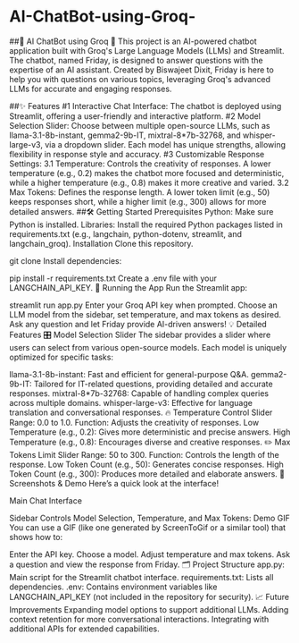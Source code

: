 # AI-ChatBot-using-Groq-


##🤖 AI ChatBot using Groq 🚀
This project is an AI-powered chatbot application built with Groq's Large Language Models (LLMs) and Streamlit. The chatbot, named Friday, is designed to answer questions with the expertise of an AI assistant. Created by Biswajeet Dixit, Friday is here to help you with questions on various topics, leveraging Groq's advanced LLMs for accurate and engaging responses.

##✨ Features
#1 Interactive Chat Interface: The chatbot is deployed using Streamlit, offering a user-friendly and interactive platform.
#2 Model Selection Slider: Choose between multiple open-source LLMs, such as llama-3.1-8b-instant, gemma2-9b-IT, mixtral-8*7b-32768, and whisper-large-v3, via a dropdown slider. Each model has unique strengths, allowing flexibility in response style and accuracy.
#3 Customizable Response Settings:
3.1 Temperature: Controls the creativity of responses. A lower temperature (e.g., 0.2) makes the chatbot more focused and deterministic, while a higher temperature (e.g., 0.8) makes it more creative and varied.
3.2 Max Tokens: Defines the response length. A lower token limit (e.g., 50) keeps responses short, while a higher limit (e.g., 300) allows for more detailed answers.
##🛠️ Getting Started
Prerequisites
Python: Make sure Python is installed.
Libraries: Install the required Python packages listed in requirements.txt (e.g., langchain, python-dotenv, streamlit, and langchain_groq).
Installation
Clone this repository.

git clone <repository-url>
Install dependencies:

pip install -r requirements.txt
Create a .env file with your LANGCHAIN_API_KEY.
🚀 Running the App
Run the Streamlit app:

streamlit run app.py
Enter your Groq API key when prompted.
Choose an LLM model from the sidebar, set temperature, and max tokens as desired.
Ask any question and let Friday provide AI-driven answers!
💡 Detailed Features
🎛️ Model Selection Slider
The sidebar provides a slider where users can select from various open-source models. Each model is uniquely optimized for specific tasks:

llama-3.1-8b-instant: Fast and efficient for general-purpose Q&A.
gemma2-9b-IT: Tailored for IT-related questions, providing detailed and accurate responses.
mixtral-8*7b-32768: Capable of handling complex queries across multiple domains.
whisper-large-v3: Effective for language translation and conversational responses.
🔥 Temperature Control
Slider Range: 0.0 to 1.0.
Function: Adjusts the creativity of responses.
Low Temperature (e.g., 0.2): Gives more deterministic and precise answers.
High Temperature (e.g., 0.8): Encourages diverse and creative responses.
✏️ Max Tokens Limit
Slider Range: 50 to 300.
Function: Controls the length of the response.
Low Token Count (e.g., 50): Generates concise responses.
High Token Count (e.g., 300): Produces more detailed and elaborate answers.
📸 Screenshots & Demo
Here’s a quick look at the interface!

Main Chat Interface

Sidebar Controls
Model Selection, Temperature, and Max Tokens:
Demo GIF
You can use a GIF (like one generated by ScreenToGif or a similar tool) that shows how to:

Enter the API key.
Choose a model.
Adjust temperature and max tokens.
Ask a question and view the response from Friday.
🗂️ Project Structure
app.py: Main script for the Streamlit chatbot interface.
requirements.txt: Lists all dependencies.
.env: Contains environment variables like LANGCHAIN_API_KEY (not included in the repository for security).
📈 Future Improvements
Expanding model options to support additional LLMs.
Adding context retention for more conversational interactions.
Integrating with additional APIs for extended capabilities.
